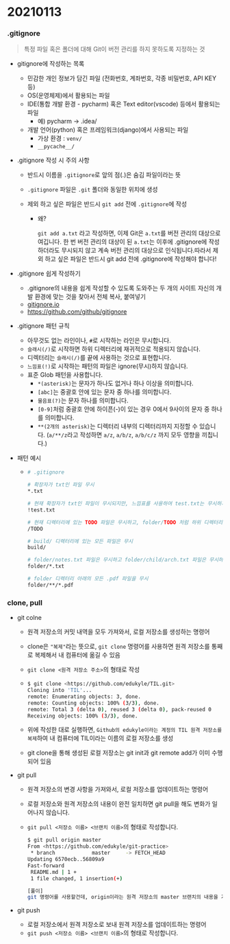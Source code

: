 # 20210113





### .gitignore

> 특정 파일 혹은 폴더에 대해 Git이 버전 관리를 하지 못하도록 지정하는 것

* gitignore에 작성하는 목록

  * 민감한 개인 정보가 담긴 파일 (전화번호, 계좌번호, 각종 비밀번호, API KEY 등)
  * OS(운영체제)에서 활용되는 파일
  * IDE(통합 개발 환경 - pycharm) 혹은 Text editor(vscode) 등에서 활용되는 파일
    - 예) pycharm -> .idea/
  * 개발 언어(python) 혹은 프레임워크(django)에서 사용되는 파일
    - 가상 환경 : `venv/`
    - `__pycache__/`

* .gitignore 작성 시 주의 사항

  * 반드시 이름을 `.gitignore`로 앞의 점(.)은 숨김 파일이라는 뜻

  * `.gitignore` 파일은 `.git` 폴더와 동일한 위치에 생성

  * 제외 하고 싶은 파일은 반드시 `git add` 전에 `.gitignore`에 작성

    * 왜?

      `git add a.txt` 라고 작성하면, 이제 Git은 `a.txt`를 버전 관리의 대상으로 여깁니다. 한 번 버전 관리의 대상이 된 `a.txt`는 이후에 .gitignore에 작성하더라도 무시되지 않고 계속 버전 관리의 대상으로 인식됩니다.따라서 제외 하고 싶은 파일은 반드시 git add 전에 .gitignore에 작성해야 합니다!

* .gitignore 쉽게 작성하기

  * .gitignore의 내용을 쉽게 작성할 수 있도록 도와주는 두 개의 사이트 자신의 개발 환경에 맞는 것을 찾아서 전체 복사, 붙여넣기
  * [gitignore.io](https://gitignore.io/)
  * https://github.com/github/gitignore

* .gitignore 패턴 규칙

  * 아무것도 없는 라인이나, `#`로 시작하는 라인은 무시합니다.
  * `슬래시(/)`로 시작하면 하위 디렉터리에 재귀적으로 적용되지 않습니다.
  * 디렉터리는 `슬래시(/)`를 끝에 사용하는 것으로 표현합니다.
  * `느낌표(!)`로 시작하는 패턴의 파일은 ignore(무시)하지 않습니다.
  * 표준 Glob 패턴을 사용합니다.
    - `*(asterisk)`는 문자가 하나도 없거나 하나 이상을 의미합니다.
    - `[abc]`는 중괄호 안에 있는 문자 중 하나를 의미합니다.
    - `물음표(?)`는 문자 하나를 의미합니다.
    - `[0-9]`처럼 중괄호 안에 하이픈(-)이 있는 경우 0에서 9사이의 문자 중 하나를 의미합니다.
    - `**(2개의 asterisk)`는 디렉터리 내부의 디렉터리까지 지정할 수 있습니다. (`a/**/z`라고 작성하면 `a/z`, `a/b/z`, `a/b/c/z` 까지 모두 영향을 끼칩니다.)

* 패턴 예시

  * ```bash
    # .gitignore
    
    # 확장자가 txt인 파일 무시
    *.txt
    
    # 현재 확장자가 txt인 파일이 무시되지만, 느낌표를 사용하여 test.txt는 무시하지 않음
    !test.txt
    
    # 현재 디렉터리에 있는 TODO 파일은 무시하고, folder/TODO 처럼 하위 디렉터리에 있는 파일은 무시하지 않음
    /TODO
    
    # build/ 디렉터리에 있는 모든 파일은 무시
    build/
    
    # folder/notes.txt 파일은 무시하고 folder/child/arch.txt 파일은 무시하지 않음
    folder/*.txt
    
    # folder 디렉터리 아래의 모든 .pdf 파일을 무시
    folder/**/*.pdf
    ```

### clone, pull

* git colne

  * 원격 저장소의 커밋 내역을 모두 가져와서, 로컬 저장소를 생성하는 명령어

  * clone은 `"복제"`라는 뜻으로, `git clone` 명령어를 사용하면 원격 저장소를 통째로 복제해서 내 컴퓨터에 옮길 수 있음

  * `git clone <원격 저장소 주소>`의 형태로 작성

  * ```bash
    $ git clone <https://github.com/edukyle/TIL.git>
    Cloning into 'TIL'...
    remote: Enumerating objects: 3, done.
    remote: Counting objects: 100% (3/3), done.
    remote: Total 3 (delta 0), reused 3 (delta 0), pack-reused 0
    Receiving objects: 100% (3/3), done.
    ```

  * 위에 작성한 대로 실행하면, `Github의 edukyle이라는 계정의 TIL 원격 저장소를 복제`하여 내 컴퓨터에 TIL이라는 이름의 로컬 저장소를 생성

  * git clone을 통해 생성된 로컬 저장소는 git init과 git remote add가 이미 수행되어 있음

* git pull

  * 원격 저장소의 변경 사항을 가져와서, 로컬 저장소를 업데이트하는 명령어

  * 로컬 저장소와 원격 저장소의 내용이 완전 일치하면 git pull을 해도 변화가 일어나지 않습니다.

  * `git pull <저장소 이름> <브랜치 이름>`의 형태로 작성합니다.

    ```bash
    $ git pull origin master
    From <https://github.com/edukyle/git-practice>
     * branch            master     -> FETCH_HEAD
    Updating 6570ecb..56809a9
    Fast-forward
     README.md | 1 +
     1 file changed, 1 insertion(+)
    
    [풀이]
    git 명령어를 사용할건데, origin이라는 원격 저장소의 master 브랜치의 내용을 가져온다(pull).
    ```

* git push

  * 로컬 저장소에서 원격 저장소로 보내 원격 저장소를 업데이트하는 명령어
  * `git push <저장소 이름> <브랜치 이름>`의 형태로 작성합니다.
